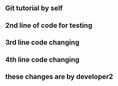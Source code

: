 ## Git tutorial by self 

## 2nd line of code for testing 

## 3rd line code changing 

## 4th line code changing
## these changes are by developer2 